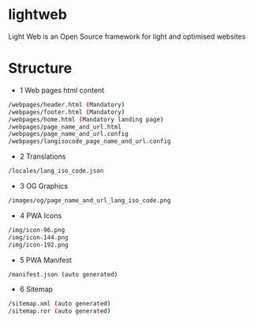# lightweb
Light Web is an Open Source framework for light and optimised websites

# Structure
  - 1 Web pages html content
  ```sh
  /webpages/header.html (Mandatory)
  /webpages/footer.html (Mandatory)
  /webpages/home.html (Mandatory landing page)
  /webpages/page_name_and_url.html
  /webpages/page_name_and_url.config
  /webpages/langisocode_page_name_and_url.config
  ```
  
  - 2 Translations
  ```sh
  /locales/lang_iso_code.json
  ```
  
  - 3 OG Graphics
  ```sh
  /images/og/page_name_and_url_lang_iso_code.png
  ```
  
  - 4 PWA Icons
  ```sh
  /img/icon-96.png
  /img/icon-144.png
  /img/icon-192.png
  ```
  
  - 5 PWA Manifest
  ```sh
  /manifest.json (auto generated)
  ```
  
  - 6 Sitemap
  ```sh
  /sitemap.xml (auto generated)
  /sitemap.ror (auto generated)
  ```
  
